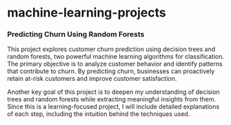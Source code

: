 # machine-learning-projects
### Predicting Churn Using Random Forests

This project explores customer churn prediction using decision trees and random forests, two powerful machine learning algorithms for classification. The primary objective is to analyze customer behavior and identify patterns that contribute to churn. By predicting churn, businesses can proactively retain at-risk customers and improve customer satisfaction.

Another key goal of this project is to deepen my understanding of decision trees and random forests while extracting meaningful insights from them. Since this is a learning-focused project, I will include detailed explanations of each step, including the intuition behind the techniques used.

